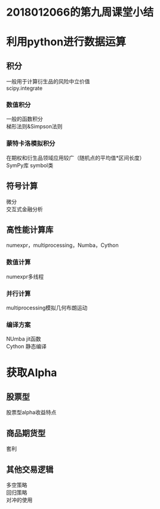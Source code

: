 2018012066的第九周课堂小结
===
# 利用python进行数据运算
## 积分
一般用于计算衍生品的风险中立价值 <br>
scipy.integrate
### 数值积分
一般的函数积分 <br>
梯形法则&Simpson法则
### 蒙特卡洛模拟积分
在期权和衍生品领域应用较广（随机点的平均值*区间长度）<br>
SymPy库 symbol类
## 符号计算
微分 <br>
交互式金融分析
## 高性能计算库
numexpr，multiprocessing，Numba，Cython
### 数值计算
numexpr多线程
### 并行计算
multiprocessing模拟几何布朗运动
### 编译方案
NUmba jit函数 <br>
Cython 静态编译
# 获取Alpha
## 股票型
股票型alpha收益特点
## 商品期货型
套利
## 其他交易逻辑
多空策略 <br>
回归策略 <br>
对冲的使用
